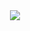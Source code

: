 <div align="center"<a href="https://sm.ms/image/PaZDhse3pEOTFX7" target="_blank"><img src="https://github.com/Aomul/nai-nai/blob/master/setu/1/03728E9C-0255-4C8D-A241-74B0DE8B700B.jpeg?raw=true" /></a></blockquote></div>
